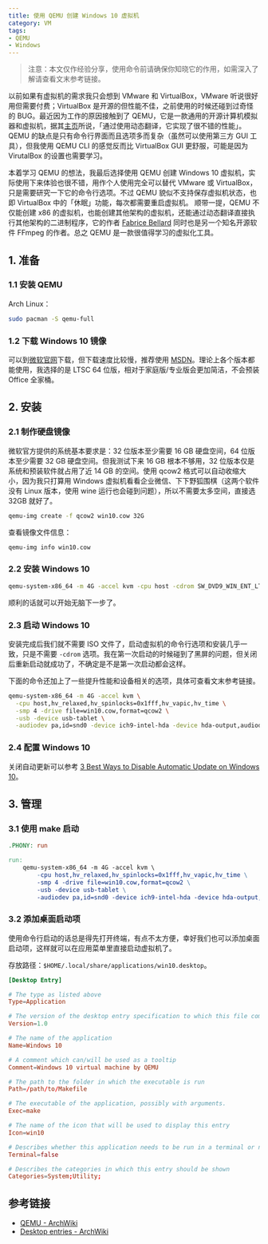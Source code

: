 ```yaml
---
title: 使用 QEMU 创建 Windows 10 虚拟机
category: VM
tags:
- QEMU
- Windows
---
```


> 注意：本文仅作经验分享，使用命令前请确保你知晓它的作用，如需深入了解请查看文末参考链接。

以前如果有虚拟机的需求我只会想到 VMware 和 VirtualBox，VMware 听说很好用但需要付费；VirtualBox 是开源的但性能不佳，之前使用的时候还碰到过奇怪的 BUG。最近因为工作的原因接触到了 QEMU，它是一款通用的开源计算机模拟器和虚拟机，据其[主页](https://wiki.qemu.org/Main_Page)所说，「通过使用动态翻译，它实现了很不错的性能」。QEMU 的缺点是只有命令行界面而且选项多而复杂（虽然可以使用第三方 GUI 工具），但我使用 QEMU CLI 的感觉反而比 VirtualBox GUI 更舒服，可能是因为 VirutalBox 的设置也需要学习。

本着学习 QEMU 的想法，我最后选择使用 QEMU 创建 Windows 10 虚拟机，实际使用下来体验也很不错，用作个人使用完全可以替代 VMware 或 VirtualBox，只是需要研究一下它的命令行选项。不过 QEMU 貌似不支持保存虚拟机状态，也即 VirtualBox 中的「休眠」功能，每次都需要重启虚拟机。
顺带一提，QEMU 不仅能创建 x86 的虚拟机，也能创建其他架构的虚拟机，还能通过动态翻译直接执行其他架构的二进制程序，它的作者 [Fabrice Bellard](https://zh.wikipedia.org/zh-cn/%E6%B3%95%E5%B8%83%E9%87%8C%E6%96%AF%C2%B7%E8%B4%9D%E6%8B%89) 同时也是另一个知名开源软件 FFmpeg 的作者。总之 QEMU 是一款很值得学习的虚拟化工具。

## 1. 准备

### 1.1 安装 QEMU

Arch Linux：

```bash
sudo pacman -S qemu-full
```

### 1.2 下载 Windows 10 镜像

可以到[微软官网](https://www.microsoft.com/zh-cn/software-download/)下载，但下载速度比较慢，推荐使用 [MSDN](https://msdn.itellyou.cn/)。理论上各个版本都能使用，我选择的是 LTSC 64 位版，相对于家庭版/专业版会更加简洁，不会预装 Office 全家桶。

## 2. 安装

### 2.1 制作硬盘镜像

微软官方提供的系统基本要求是：32 位版本至少需要 16 GB 硬盘空间，64 位版本至少需要 32 GB 硬盘空间。但我测试下来 16 GB 根本不够用，32 位版本仅是系统和预装软件就占用了近 14 GB 的空间。使用 qcow2 格式可以自动收缩大小，因为我只打算用 Windows 虚拟机看看企业微信、下下野狐围棋（这两个软件没有 Linux 版本，使用 wine 运行也会碰到问题），所以不需要太多空间，直接选 32GB 就好了。

```bash
qemu-img create -f qcow2 win10.cow 32G
```

查看镜像文件信息：

```bash
qemu-img info win10.cow
```

### 2.2 安装 Windows 10

```bash
qemu-system-x86_64 -m 4G -accel kvm -cpu host -cdrom SW_DVD9_WIN_ENT_LTSC_2021_64BIT_ChnSimp_MLF_X22-84402.ISO -boot menu=on -drive file=win10-ltsc.cow,format=qcow2
```

顺利的话就可以开始无脑下一步了。

### 2.3 启动 Windows 10

安装完成后我们就不需要 ISO 文件了，启动虚拟机的命令行选项和安装几乎一致，只是不需要 `-cdrom` 选项。我在第一次启动的时候碰到了黑屏的问题，但关闭后重新启动就成功了，不确定是不是第一次启动都会这样。

下面的命令还加上了一些提升性能和设备相关的选项，具体可查看文末参考链接。

```bash
qemu-system-x86_64 -m 4G -accel kvm \
  -cpu host,hv_relaxed,hv_spinlocks=0x1fff,hv_vapic,hv_time \
  -smp 4 -drive file=win10.cow,format=qcow2 \
  -usb -device usb-tablet \
  -audiodev pa,id=snd0 -device ich9-intel-hda -device hda-output,audiodev=snd0
```

### 2.4 配置 Windows 10

关闭自动更新可以参考 [3 Best Ways to Disable Automatic Update on Windows 10](https://www.cleverfiles.com/howto/disable-update-windows-10.html)。

## 3. 管理

### 3.1 使用 make 启动

```makefile
.PHONY: run

run:
	qemu-system-x86_64 -m 4G -accel kvm \
		-cpu host,hv_relaxed,hv_spinlocks=0x1fff,hv_vapic,hv_time \
		-smp 4 -drive file=win10.cow,format=qcow2 \
		-usb -device usb-tablet \
		-audiodev pa,id=snd0 -device ich9-intel-hda -device hda-output,audiodev=snd0
```

### 3.2 添加桌面启动项

使用命令行启动的话总是得先打开终端，有点不太方便，幸好我们也可以添加桌面启动项，这样就可以在应用菜单里直接启动虚拟机了。

存放路径：`$HOME/.local/share/applications/win10.desktop`。

```conf
[Desktop Entry]

# The type as listed above
Type=Application

# The version of the desktop entry specification to which this file complies
Version=1.0

# The name of the application
Name=Windows 10

# A comment which can/will be used as a tooltip
Comment=Windows 10 virtual machine by QEMU

# The path to the folder in which the executable is run
Path=/path/to/Makefile

# The executable of the application, possibly with arguments.
Exec=make

# The name of the icon that will be used to display this entry
Icon=win10

# Describes whether this application needs to be run in a terminal or not
Terminal=false

# Describes the categories in which this entry should be shown
Categories=System;Utility;
```

## 参考链接

- [QEMU - ArchWiki](https://wiki.archlinux.org/title/QEMU)
- [Desktop entries - ArchWiki](https://wiki.archlinux.org/title/Desktop_entries)
